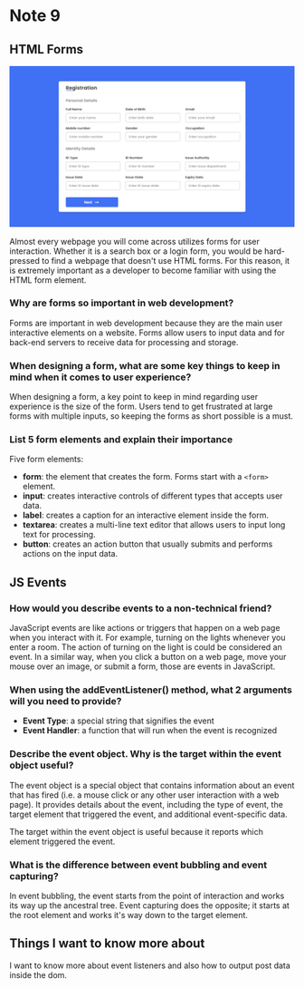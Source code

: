 # Note 9

## HTML Forms

![HTML Forms Image](html-forms.png)

Almost every webpage you will come across utilizes forms for user interaction.
Whether it is a search box or a login form, you would be hard-pressed to find
a webpage that doesn't use HTML forms. For this reason, it is extremely important
as a developer to become familiar with using the HTML form element.

### Why are forms so important in web development?

Forms are important in web development because they are the main user interactive elements on a website.
Forms allow users to input data and for back-end servers to receive data for processing and storage.

### When designing a form, what are some key things to keep in mind when it comes to user experience?

When designing a form, a key point to keep in mind regarding user experience is the size of the form.
Users tend to get frustrated at large forms with multiple inputs, so keeping the forms as short possible
is a must.

### List 5 form elements and explain their importance

Five form elements:

* **form**: the element that creates the form. Forms start with a `<form>` element.
* **input**: creates interactive controls of different types that accepts user data.
* **label**: creates a caption for an interactive element inside the form.
* **textarea**: creates a multi-line text editor that allows users to input long text for processing.
* **button**: creates an action button that usually submits and performs actions on the input data.

## JS Events

### How would you describe events to a non-technical friend?

JavaScript events are like actions or triggers that happen on a web page when you interact with it.
For example, turning on the lights whenever you enter a room. The action of turning on the light is
could be considered an event. In a similar way, when you click a button on a web page, move your
mouse over an image, or submit a form, those are events in JavaScript.

### When using the addEventListener() method, what 2 arguments will you need to provide?

* **Event Type**: a special string that signifies the event
* **Event Handler**: a function that will run when the event is recognized

### Describe the event object. Why is the target within the event object useful?

The event object is a special object that contains information about an event that has fired
(i.e. a mouse click or any other user interaction with a web page). It provides details about
the event, including the type of event, the target element that triggered the event, and
additional event-specific data.

The target within the event object is useful because it reports which element triggered the event.

### What is the difference between event bubbling and event capturing?

In event bubbling, the event starts from the point of interaction and works its way up the ancestral tree.
Event capturing does the opposite; it starts at the root element and works it's way down to the target element.

## Things I want to know more about

I want to know more about event listeners and also  how to output post data inside the dom.